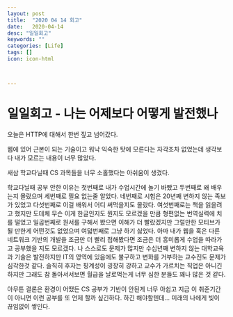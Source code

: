 ```yaml
---
layout: post
title:  "2020 04 14 회고"
date:   2020-04-14
desc: "일일회고"
keywords: ""
categories: [Life]
tags: []
icon: icon-html



---
```


# 일일회고 - 나는 어제보다 어떻게 발전했나

오늘은 HTTP에 대해서 한번 짚고 넘어갔다.

웹에 있어 근본이 되는 기술이고 워낙 익숙한 탓에 모른다는 자각조차 없었는데 생각보다 내가 모르는 내용이 너무 많았다.

새삼 학교다닐때 CS 과목들을 너무 소홀했다는 아쉬움이 생겼다.

학교다닐때 공부 안한 이유는 첫번째로 내가 수업시간에 놀기 바빴고 두번째로 왜 배우는지 몰랐으며 세번째로 필요 없는줄 알았다. 네번째로 시험은 20년째 변하지 않는 족보가 있었고 다섯번째로 이걸 배워서 어디 써먹을지도 몰랐다. 여섯번째로는 책을 읽을려고 했지만 도데체 무슨 이게 한글인지도 뭔지도 모르겠을 만큼 형편없는 번역실력에 치를 떨었고 일곱번째로 원서를 구해서 봤으면 이해가 더 빨랐겠지만 그럴만한 모티브가 될 만한게 어떤것도 없었으며 여덟번째로 그냥 하기 싫었다. 아마 내가 웹을 혹은 다른 네트워크 기반의 개발을 조금만 더 빨리 접해봤다면 조금은 더 흥미롭게 수업을 따라가고 공부했을 지도 모르겠다. 나 스스로도 문제가 많지만 수십년째 변하지 않는 대학교육과 기술은 발전하지만 IT의 영역에 있음에도 불구하고 변화를 거부하는 교수진도 문제가 심각한것 같다. 솔직히 후자는 핑계성이 굉장히 강하고 교수가 가르치는 직업은 아니긴 하지만 그래도 참 돌아서서보면 월급을 날로먹는게 너무 심한 분들도 꽤나 많은 것 같다.

아무튼 결론은 환경이 어땠든 CS 공부가 기반이 안된게 너무 아쉽고 지금 이 취준기간이 아니면 이런 공부를 또 언제 할까 싶긴하다. 하긴 해야할텐데... 미래의 나에게 빚이 끊임없이 쌓인다.